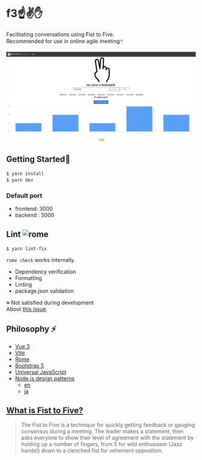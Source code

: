 # f3:point_up::v::raised_hand:
Facilitating conversations using Fist to Five.  
Recommended for use in online agile meeting:black_joker:

![Screenshot](./screenshot.png)

## Getting Started:rocket:

```zsh
$ yarn install
$ yarn dev
```
### Default port
- frontend: 3000
- backend : 5000

## Lint <img src="https://avatars0.githubusercontent.com/u/44216277?s=88&v=4" alt="rome" width=25 />

```
$ yarn lint-fix
```
`rome check` works internally.
- Dependency verification
- Formatting
- Linting
- package.json validation

※ Not satisfied during development  
About [this issue](https://github.com/romefrontend/rome/issues/1177).

## Philosophy ⚡
- [Vue 3](https://github.com/vuejs/vue-next)
- [Vite](https://github.com/vitejs/vite)
- [Rome](https://romefrontend.dev/)
- [Bootstrap 5](https://v5.getbootstrap.jp/)
- [Universal JavaScript](https://cdb.reacttraining.com/universal-javascript-4761051b7ae9#.d39eaqcjp)
- [Node.js design patterns](https://github.com/PacktPublishing/Node.js_Design_Patterns_Second_Edition_Code)
  - [en](https://www.amazon.co.jp/Node-Js-Design-Patterns-Mario-Casciaro/dp/1785885588)
  - [ja](https://www.oreilly.co.jp/books/9784873118734/)

## [What is Fist to Five?](https://www.lucidmeetings.com/glossary/fist-five)
> The Fist to Five is a technique for quickly getting feedback or gauging consensus during a meeting. The leader makes a statement, then asks everyone to show their level of agreement with the statement by holding up a number of fingers, from 5 for wild enthusiasm (Jazz hands!) down to a clenched fist for vehement opposition.
